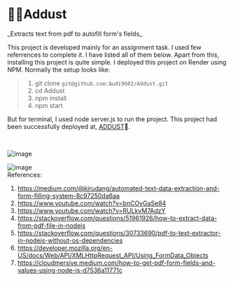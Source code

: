 <h1>🐦‍🔥Addust</h1>
_Extracts text from pdf to autofill form's fields_

This project is developed mainly for an assignment task. I used few referrences to complete it. I have listed all of them below. Apart from this, installing this project is quite simple. I deployed this project on Render using NPM. Normally the setup looks like:
>1. git clone `git@github.com:Audi9602/Addust.git`
>2. cd Addust
>3. npm install
>4. npm start

But for terminal, I used node server.js to run the project. This project had been successfully deployed at, [ADDUST](https://addust.onrender.com)🎉.

<br>

![image](https://github.com/user-attachments/assets/664c871a-8f6b-4a57-b9c8-6534d509c425)


![image](https://github.com/user-attachments/assets/c9bdd060-06bf-4f98-b295-c396bd00cf76)
<br>
References:
1. https://medium.com/@kirudang/automated-text-data-extraction-and-form-filling-system-8c97250da6aa
2. https://www.youtube.com/watch?v=bnCOyGaSe84
3. https://www.youtube.com/watch?v=RULkvM7AdzY
4. https://stackoverflow.com/questions/51961926/how-to-extract-data-from-pdf-file-in-nodejs
5. https://stackoverflow.com/questions/30733690/pdf-to-text-extractor-in-nodejs-without-os-dependencies
6. https://developer.mozilla.org/en-US/docs/Web/API/XMLHttpRequest_API/Using_FormData_Objects
7. https://cloudmersive.medium.com/how-to-get-pdf-form-fields-and-values-using-node-js-d7536a11771c



